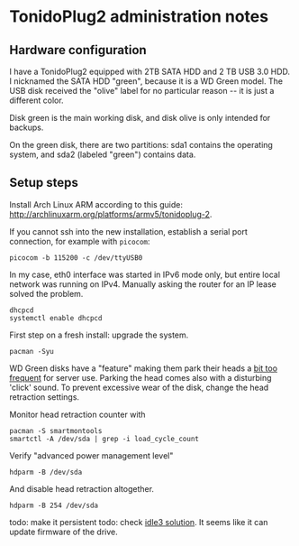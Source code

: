 # TonidoPlug2 administration notes

## Hardware configuration

I have a TonidoPlug2 equipped with 2TB SATA HDD and 2 TB USB 3.0 HDD. I nicknamed the SATA HDD "green", because it is a WD Green model. The USB disk received the "olive" label for no particular reason -- it is just a different color.

Disk green is the main working disk, and disk olive is only intended for backups.

On the green disk, there are two partitions: sda1 contains the operating system, and sda2 (labeled "green") contains data.

## Setup steps

Install Arch Linux ARM according to this guide: http://archlinuxarm.org/platforms/armv5/tonidoplug-2.

If you cannot ssh into the new installation, establish a serial port connection, for example with `picocom`:

```
picocom -b 115200 -c /dev/ttyUSB0
```

In my case, eth0 interface was started in IPv6 mode only, but entire local network was running on IPv4. Manually asking the router for an IP lease solved the problem.

```
dhcpcd
systemctl enable dhcpcd
```

First step on a fresh install: upgrade the system.

```
pacman -Syu
```

WD Green disks have a "feature" making them park their heads a [bit too frequent](https://forums.freenas.org/index.php?threads/hacking-wd-greens-and-reds-with-wdidle3-exe.18171/) for server use. Parking the head comes also with a disturbing 'click' sound. To prevent excessive wear of the disk, change the head retraction settings.

Monitor head retraction counter with
```
pacman -S smartmontools
smartctl -A /dev/sda | grep -i load_cycle_count
```

Verify "advanced power management level"
```
hdparm -B /dev/sda
```

And disable head retraction altogether.
```
hdparm -B 254 /dev/sda
```

todo: make it persistent
todo: check [idle3 solution](https://news.ycombinator.com/item?id=9633080). It seems like it can update firmware of the drive.

